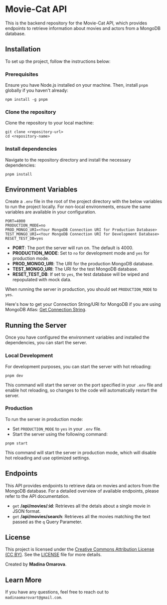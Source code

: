 # Movie-Cat API

This is the backend repository for the Movie-Cat API, which provides endpoints to retrieve information about movies and actors from a MongoDB database.

## Installation

To set up the project, follow the instructions below:

### Prerequisites

Ensure you have Node.js installed on your machine. Then, install `pnpm` globally if you haven't already:

```shell
npm install -g pnpm
```

### Clone the repository

Clone the repository to your local machine:

```shell
git clone <repository-url>
cd <repository-name>
```

### Install dependencies

Navigate to the repository directory and install the necessary dependencies:

```shell
pnpm install
```

## Environment Variables

Create a `.env` file in the root of the project directory with the below variables to run the project locally. For non-local environments, ensure the same variables are available in your configuration.

```plaintext
PORT=4000
PRODUCTION_MODE=no
PROD_MONGO_URI=<Your MongoDB Connection URI for Production Database>
TEST_MONGO_URI=<Your MongoDB Connection URI for Development Database>
RESET_TEST_DB=yes
```

- **PORT**: The port the server will run on. The default is 4000.
- **PRODUCTION_MODE**: Set to `no` for development mode and `yes` for production mode.
- **PROD_MONGO_URI**: The URI for the production MongoDB database.
- **TEST_MONGO_URI**: The URI for the test MongoDB database.
- **RESET_TEST_DB**: If set to `yes`, the test database will be wiped and repopulated with mock data.

When running the server in production, you should set `PRODUCTION_MODE` to `yes`.

Here's how to get your Connection String/URI for MongoDB if you are using MongoDB Atlas: [Get Connection String](https://www.mongodb.com/docs/guides/atlas/connection-string/).

## Running the Server

Once you have configured the environment variables and installed the dependencies, you can start the server.

### Local Development

For development purposes, you can start the server with hot reloading:

```shell
pnpm dev
```

This command will start the server on the port specified in your `.env` file and enable hot reloading, so changes to the code will automatically restart the server.

### Production

To run the server in production mode:

- Set `PRODUCTION_MODE` to `yes` in your `.env` file.
- Start the server using the following command:

```shell
pnpm start
```

This command will start the server in production mode, which will disable hot reloading and use optimized settings.

## Endpoints

This API provides endpoints to retrieve data on movies and actors from the MongoDB database. For a detailed overview of available endpoints, please refer to the API documentation.

- `get` **/api/movies/:id**: Retrieves all the detals about a single movie in JSON format.
- `get` **/api/movies/search**: Retrieves all the movies matching the text passed as the `q` Query Parameter.

## License

This project is licensed under the [Creative Commons Attribution License (CC BY)](https://creativecommons.org/licenses/by/4.0/). See the [LICENSE](LICENSE) file for more details.

Created by **Madina Omarova**.

## Learn More

If you have any questions, feel free to reach out to `madinaomarovart@gmail.com`.
